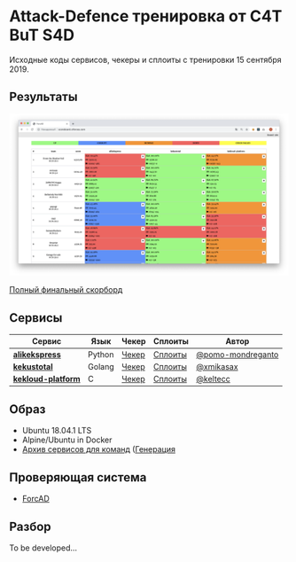 # Attack-Defence тренировка от C4T BuT S4D

Исходные коды сервисов, чекеры и сплоиты с тренировки 15 сентября 2019.


## Результаты

![Топ скорборда](scoreboard/top.png)

[Полный финальный скорборд](scoreboard/full.png)


## Сервисы

| Сервис | Язык | Чекер | Сплоиты | Автор |
|--------|------|-------|---------|-------|
| **[alikekspress](services/alikekspress/)** | Python | [Чекер](checkers/alikekspress/) | [Сплоиты](sploits/alikekspress/) | [@pomo-mondreganto](https://github.com/pomo-mondreganto) |
| **[kekustotal](services/kekustotal/)** | Golang | [Чекер](checkers/kekustotal/) | [Сплоиты](sploits/kekustotal/) | [@xmikasax](https://github.com/xmikasax) |
| **[kekloud-platform](services/kekloud-platform/)** | C | [Чекер](checkers/kekloud-platform/) | [Сплоиты](sploits/kekloud-platform/) | [@keltecc](https://github.com/keltecc) |


## Образ

- Ubuntu 18.04.1 LTS
- Alpine/Ubuntu in Docker
- [Архив сервисов для команд](services/services.zip) ([Генерация](services/makezip.sh)


## Проверяющая система

- [ForcAD](https://github.com/pomo-mondreganto/ForcAD)


## Разбор

To be developed...
